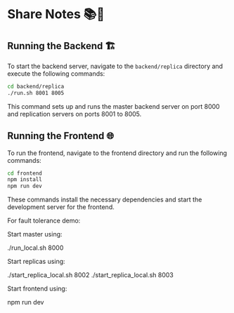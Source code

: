 # Share Notes 📚🚀

## Running the Backend 🏗️

To start the backend server, navigate to the `backend/replica` directory and execute the following commands:

```bash
cd backend/replica
./run.sh 8001 8005
```
This command sets up and runs the master backend server on port 8000 and replication servers on ports 8001 to 8005.

## Running the Frontend 🌐
To run the frontend, navigate to the frontend directory and run the following commands:

```bash
cd frontend
npm install
npm run dev
```
These commands install the necessary dependencies and start the development server for the frontend.


For fault tolerance demo:

Start master using:

./run_local.sh 8000

Start replicas using:

./start_replica_local.sh 8002
./start_replica_local.sh 8003

Start frontend using:

npm run dev